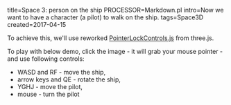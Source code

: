 title=Space 3: person on the ship
PROCESSOR=Markdown.pl
intro=Now we want to have a character (a pilot) to walk on the ship.
tags=Space3D
created=2017-04-15

To achieve this, we'll use reworked [PointerLockControls.js][] from three.js.

[PointerLockControls.js]: https://raw.githubusercontent.com/mrdoob/three.js/dev/examples/js/controls/PointerLockControls.js

To play with below demo, click the image - it will grab your mouse pointer - and use following controls:

* WASD and RF - move the ship,
* arrow keys and QE - rotate the ship,
* YGHJ - move the pilot,
* mouse - turn the pilot

<div>
    <div id="canvasZone">
        <canvas id="renderCanvas"></canvas>
    </div>
        <script src="http://www.babylonjs.com/hand.minified-1.2.js"></script>
        <script src="http://www.babylonjs.com/cannon.js"></script>
        <script src="http://www.babylonjs.com/oimo.js"></script>
        <script src="http://www.babylonjs.com/babylon.js"></script>
        <script src="PointerLockControls-3.js"></script>
        <style>
            #renderCanvas {
                width: 686px;
                height: 480px;
                touch-action: none;
            }
        </style>
    <script>
        var canvas = document.getElementById("renderCanvas");
        var engine = new BABYLON.Engine(canvas, true);

        var createScene = function() {
          var scene = new BABYLON.Scene(engine);
          scene.clearColor = new BABYLON.Color3( .5, .5, .5);
        
          // camera
          // var camera = new BABYLON.ArcRotateCamera("camera1",  0, 0, 0, new BABYLON.Vector3(7, 0, 0), scene);
          // camera.setPosition(new BABYLON.Vector3(10, 10, -10));
          // lights
          var light = new BABYLON.HemisphericLight("light1", new BABYLON.Vector3(1, 0.5, 0), scene);
          light.intensity = 0.8;
          var spot = new BABYLON.SpotLight("spot", new BABYLON.Vector3(25, 15, -10), new BABYLON.Vector3(-1, -0.8, 1), 15, 1, scene);
          spot.diffuse = new BABYLON.Color3(1, 1, 1);
          spot.specular = new BABYLON.Color3(0, 0, 0);
          spot.intensity = 0.2; 
          // material
          var mat = new BABYLON.StandardMaterial("mat1", scene);
          mat.alpha = 1.0;
          mat.diffuseColor = new BABYLON.Color3(0.5, 0.5, 1.0);
          mat.backFaceCulling = false;
          //mat.wireframe = true;
        
          // show axis
          var showAxis = function(size) {
            var makeTextPlane = function(text, color, size) {
            var dynamicTexture = new BABYLON.DynamicTexture("DynamicTexture", 50, scene, true);
            dynamicTexture.hasAlpha = true;
            dynamicTexture.drawText(text, 5, 40, "bold 36px Arial", color , "transparent", true);
            var plane = new BABYLON.Mesh.CreatePlane("TextPlane", size, scene, true);
            plane.material = new BABYLON.StandardMaterial("TextPlaneMaterial", scene);
            plane.material.backFaceCulling = false;
            plane.material.specularColor = new BABYLON.Color3(0, 0, 0);
            plane.material.diffuseTexture = dynamicTexture;
            return plane;
             };
          
            var axisX = BABYLON.Mesh.CreateLines("axisX", [ 
              new BABYLON.Vector3.Zero(), new BABYLON.Vector3(size, 0, 0), new BABYLON.Vector3(size * 0.95, 0.05 * size, 0), 
              new BABYLON.Vector3(size, 0, 0), new BABYLON.Vector3(size * 0.95, -0.05 * size, 0)
              ], scene);
            axisX.color = new BABYLON.Color3(1, 0, 0);
            var xChar = makeTextPlane("X", "red", size / 10);
            xChar.position = new BABYLON.Vector3(0.9 * size, -0.05 * size, 0);
            var axisY = BABYLON.Mesh.CreateLines("axisY", [
                new BABYLON.Vector3.Zero(), new BABYLON.Vector3(0, size, 0), new BABYLON.Vector3( -0.05 * size, size * 0.95, 0), 
                new BABYLON.Vector3(0, size, 0), new BABYLON.Vector3( 0.05 * size, size * 0.95, 0)
                ], scene);
            axisY.color = new BABYLON.Color3(0, 1, 0);
            var yChar = makeTextPlane("Y", "green", size / 10);
            yChar.position = new BABYLON.Vector3(0, 0.9 * size, -0.05 * size);
            var axisZ = BABYLON.Mesh.CreateLines("axisZ", [
                new BABYLON.Vector3.Zero(), new BABYLON.Vector3(0, 0, size), new BABYLON.Vector3( 0 , -0.05 * size, size * 0.95),
                new BABYLON.Vector3(0, 0, size), new BABYLON.Vector3( 0, 0.05 * size, size * 0.95)
                ], scene);
            axisZ.color = new BABYLON.Color3(0, 0, 1);
            var zChar = makeTextPlane("Z", "blue", size / 10);
            zChar.position = new BABYLON.Vector3(0, 0.05 * size, 0.9 * size);
        };
          
          size =2;
        
        //Local Axes
          
              var pilot_local_axisX = BABYLON.Mesh.CreateLines("pilot_local_axisX", [ 
              new BABYLON.Vector3.Zero(), new BABYLON.Vector3(size, 0, 0), new BABYLON.Vector3(size * 0.95, 0.05 * size, 0), 
              new BABYLON.Vector3(size, 0, 0), new BABYLON.Vector3(size * 0.95, -0.05 * size, 0)
              ], scene);
        	  pilot_local_axisX.color = new BABYLON.Color3(1, 0, 0);
        
            pilot_local_axisY = BABYLON.Mesh.CreateLines("pilot_local_axisY", [
                new BABYLON.Vector3.Zero(), new BABYLON.Vector3(0, size, 0), new BABYLON.Vector3(-0.05 * size, size * 0.95, 0),
                new BABYLON.Vector3(0, size, 0), new BABYLON.Vector3(0.05 * size, size * 0.95, 0)
        	], scene);
            pilot_local_axisY.color = new BABYLON.Color3(0, 1, 0);
        
            var pilot_local_axisZ = BABYLON.Mesh.CreateLines("pilot_local_axisZ", [
                new BABYLON.Vector3.Zero(), new BABYLON.Vector3(0, 0, size), new BABYLON.Vector3( 0 , -0.05 * size, size * 0.95),
                new BABYLON.Vector3(0, 0, size), new BABYLON.Vector3( 0, 0.05 * size, size * 0.95)
                ], scene);
            pilot_local_axisZ.color = new BABYLON.Color3(0, 0, 1);
        	
         	// pilot = new BABYLON.Mesh.CreateCylinder("pilot", 0.75, 0.2, 0.5, 6, 1 , scene);
         	pilot = BABYLON.Mesh.CreateGround("ground1", 2, 3, 2, scene);
          	var greyMat = new BABYLON.StandardMaterial("grey", scene);
          	greyMat.emissiveColor = new BABYLON.Color3(0.2,0.2,0.2);
          	pilot.material = greyMat;
        
          	pilot_local_axisX.parent = pilot;
          	pilot_local_axisY.parent = pilot;
          	pilot_local_axisZ.parent = pilot;
        	  
        	pilot.computeWorldMatrix();
        	
        	//pilot.rotate(BABYLON.Axis.Y, Math.PI / 2, BABYLON.Space.LOCAL);
        	//pilot.rotate(BABYLON.Axis.Y, Math.PI / 2, BABYLON.Space.LOCAL);
        	//pilot.rotate(BABYLON.Axis.X, Math.PI / 2, BABYLON.Space.LOCAL);
        	
        	pilot.locallyTranslate(new BABYLON.Vector3(0, -1, -3));
        	//pilot.locallyTranslate(new BABYLON.Vector3(0, 3, 0));
	  camera = new BABYLON.FreeCamera("sceneCamera", new BABYLON.Vector3(0, 0.8, -2), scene);
          // camera.attachControl(canvas, true);
	  // camera.inputs.remove(camera.inputs.attached.keyboard);
	  // camera.parent=pilot;
            scene.enablePhysics(new BABYLON.Vector3(0,0, 0));
	    body = PointerLockControls(camera, pilot,canvas);
	    canvas.onclick=function(){ canvas.requestPointerLock(); };
          impostor = pilot.physicsImpostor = new BABYLON.PhysicsImpostor(pilot, BABYLON.PhysicsImpostor.BoxImpostor, { mass: 1, friction: 1, restitution: 1.9 }, scene);
          impostor2 = body.physicsImpostor = new BABYLON.PhysicsImpostor(body, BABYLON.PhysicsImpostor.BoxImpostor, { mass: 1, friction: 1, restitution: 1.9 }, scene);
          //impostor.applyImpulse(new BABYLON.Vector3(0, 1, 0), pilot.getAbsolutePosition());
          //impostor.applyImpulse(new BABYLON.Vector3(0, 1, 0), pilot.getAbsolutePosition());
          showAxis(10);
          local2global=function(x,y,z){
              pilot.computeWorldMatrix();
              var m = pilot.getWorldMatrix();
              var v = BABYLON.Vector3.TransformCoordinates(new BABYLON.Vector3(x,y,z), m);
              v.subtractInPlace(pilot.getAbsolutePosition());
              return v;
          };
          local2global2=function(x,y,z){
              body.computeWorldMatrix();
              var m = body.getWorldMatrix();
              var v = BABYLON.Vector3.TransformCoordinates(new BABYLON.Vector3(x,y,z), m);
              v.subtractInPlace(body.getAbsolutePosition());
              return v;
          };
        
	  going={fw:false,lt:false,bk:false,rt:false};
        document.addEventListener( 'keyup', function(e){
         switch(e.keyCode){
	    case 89://p
		 going.fw=false;
	    break;
            case 71: //g
	        going.lt=false;
            break;
             case 72: //h
	        going.bk=false;
            break;
            case 74: //j
	        going.rt=false;
            break;
	 }
	});
        document.addEventListener( 'keydown', function(e){
         switch(e.keyCode){
             case 38: //up
               var v = local2global(1, 0, 0);
               impostor.setAngularVelocity(new BABYLON.Quaternion(v.x,v.y,v.z,0));
            break;
            case 37: //left
               var v = local2global(0, -1, 0);
               impostor.setAngularVelocity(new BABYLON.Quaternion(v.x,v.y,v.z,0));
            break;
             case 40: //down
               var v = local2global(-1, 0, 0);
               impostor.setAngularVelocity(new BABYLON.Quaternion(v.x,v.y,v.z,0));
            break;
            case 39: //right
               var v = local2global(0, 1, 0);
               impostor.setAngularVelocity(new BABYLON.Quaternion(v.x,v.y,v.z,0));
            break;
            case 87: //w
		    console.log(1);
               impostor.applyImpulse(local2global(0, 0, 0.1),pilot.getAbsolutePosition());
            break;
            case 65: //a
               impostor.applyImpulse(local2global(-0.1, 0, 0),pilot.getAbsolutePosition());
            break;
            case 83: //s
               impostor.applyImpulse(local2global(0, 0, -0.1),pilot.getAbsolutePosition());
            break;
            case 68: //d
               impostor.applyImpulse(local2global(0.1, 0, 0),pilot.getAbsolutePosition());
            break;
            case 81: //q
               var v = local2global(0, 0, 1);
               impostor.setAngularVelocity(new BABYLON.Quaternion(v.x,v.y,v.z,0));
            break;
            case 69: //e
               var v = local2global(0, 0, -1);
               impostor.setAngularVelocity(new BABYLON.Quaternion(v.x,v.y,v.z,0));
            break;
            case 82: //r
               impostor.applyImpulse(local2global(0, 0.1, 0),pilot.getAbsolutePosition());
            break;
            case 70: //f
               impostor.applyImpulse(local2global(0, -0.1, 0),pilot.getAbsolutePosition());
            break;
             case 89: //y
	        going.fw=true;
            break;
            case 71: //g
	        going.lt=true;
            break;
             case 72: //h
	        going.bk=true;
            break;
            case 74: //j
	        going.rt=true;
            break;
            case 80: //p
               // body.locallyTranslate(new BABYLON.Vector3(0, 0, 0.1));
               // impostor2.applyImpulse(local2global2(0, 0, 0.1),body.getAbsolutePosition());
	    // going.fw=true;
               // var v = local2global2(0, 1, 0);
               // impostor2.setAngularVelocity(new BABYLON.Quaternion(v.x,v.y,v.z,0));
            break;
            // case 84: //t
	    //    camera.locallyTranslate(new BABYLON.Vector3(0, 0, 1))
            // break;
            // case 70: //f
	    //    camera.locallyTranslate(new BABYLON.Vector3(-1, 0, 0))
            // break;
            // case 71: //g
	    //    camera.locallyTranslate(new BABYLON.Vector3(0, 0, -1))
            // break;
            // case 72: //h
	    //    camera.locallyTranslate(new BABYLON.Vector3(1, 0, 0))
            // break;
         }   
        }, false );
          
	  // var sphere = BABYLON.Mesh.CreateSphere("sphere1", 8, 2, scene);
	  // sphere.material = new BABYLON.StandardMaterial("s-mat", scene);
	  // sphere.physicsImpostor = new BABYLON.PhysicsImpostor(sphere, BABYLON.PhysicsImpostor.SphereImpostor, { mass: 1, restitution: 0.9 }, scene);

          return scene;


        };
        
        
        var scene = createScene();

        engine.runRenderLoop(function () {
              impostor.setLinearVelocity(impostor.getLinearVelocity().scale(0.99));
              impostor.setAngularVelocity(impostor.getAngularVelocity().scale(0.9));
               if(going.fw) body.locallyTranslate(new BABYLON.Vector3(0, 0, 0.01));
               if(going.lt) body.locallyTranslate(new BABYLON.Vector3(-0.01, 0, 0));
               if(going.bk) body.locallyTranslate(new BABYLON.Vector3(0, 0, -0.01));
               if(going.rt) body.locallyTranslate(new BABYLON.Vector3(0.01, 0, 0));
	       body.position.x=Math.max(-0.8, Math.min(body.position.x,0.8));
	       body.position.z=Math.max(-1.3, Math.min(body.position.z,1.3));
            scene.render();
        });

        // Resize
        window.addEventListener("resize", function () {
            engine.resize();
        });
    </script>
</div>

